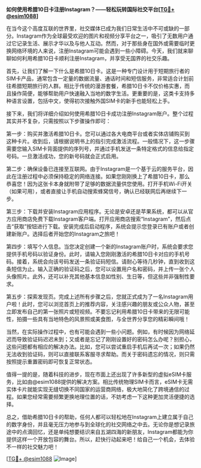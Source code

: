 **如何使用希腊10日卡注册Instagram？——轻松玩转国际社交平台[[TG💪+ @esim1088](https://t.me/s/esim1088)]**

在当今这个高度互联的世界里，社交媒体已成为我们日常生活中不可或缺的一部分。Instagram作为全球最受欢迎的图片和视频分享平台之一，吸引了无数用户通过它记录生活、展示才华以及与他人互动。然而，对于那些身在国外或需要临时更换网络环境的人来说，注册Instagram可能会遇到一些小障碍。今天，我们就来聊聊如何利用希腊10日卡顺利注册Instagram，并享受无国界的社交乐趣。

首先，让我们了解一下什么是希腊10日卡。这是一种专门设计用于短期旅行者的SIM卡产品，通常包含一定量的数据流量、通话时间和短信服务，非常适合计划前往希腊短期旅行的人群。相比于传统的漫游套餐，希腊10日卡不仅价格实惠，而且操作简便，能够帮助用户快速融入当地的数字生活。更重要的是，这类卡支持多种语言设置，包括中文，使得初次接触外国SIM卡的新手也能轻松上手。

接下来，我们将详细介绍如何使用希腊10日卡成功注册Instagram账户。整个过程其实并不复杂，只需按照以下步骤操作即可：

第一步：购买并激活希腊10日卡。您可以通过各大电商平台或者实体店铺购买到这种卡片。收到后，请根据说明书上的指引完成激活流程。一般情况下，这一步骤需要您输入SIM卡背面提供的序列号，并通过手机发送一条特定格式的信息给指定号码。一旦激活成功，您的新号码就会正式启用。

第二步：确保设备已连接至互联网。由于Instagram是一个基于云的服务平台，因此在注册过程中必须保持稳定的网络连接。如果您刚刚换上了希腊10日卡，那么恭喜您！因为这张卡本身就附带了足够的数据流量供您使用。打开手机Wi-Fi开关（如果可用），或者直接让手机自动搜索蜂窝信号，确认已经联网后再继续下一步。

第三步：下载并安装Instagram应用程序。无论是安卓还是苹果系统，都可以从官方应用商店免费下载Instagram客户端。打开应用商店搜索“Instagram”，然后点击“获取”按钮进行下载。安装完成后启动程序，系统会提示您登录已有账户或者创建新账户。选择后者开始您的Instagram之旅吧！

第四步：填写个人信息。当您决定创建一个新的Instagram账户时，系统会要求您提供手机号码以验证身份。此时，请输入您刚刚激活的希腊10日卡对应的手机号码。接着，系统会向该号码发送一条验证码短信。请耐心等待几秒钟，直到收到这条短信为止。输入正确的验证码之后，您可以设置用户名和密码，并上传一张个人头像照片。此外，还可以补充其他基本信息如性别、生日等，但这些并非强制性要求。

第五步：探索发现页。完成上述所有步骤之后，您就正式成为了一名Instagram用户啦！此时，您可以浏览首页上的推荐内容，关注感兴趣的朋友或公众人物，甚至立即发布自己的第一张照片或短视频。不要忘记利用希腊10日卡带来的无限可能性，拍摄一些具有当地特色的风景照或美食图，与全世界分享您的精彩瞬间哦！

当然，在实际操作过程中，也有可能会遇到一些小问题。例如，有时候因为网络延迟而导致验证码迟迟未到；又或者是忘记了刚刚设置好的密码怎么办呢？别担心，这些问题都有相应的解决办法。比如，您可以尝试重启手机后再试一次；如果仍然无法收到验证码，则可以直接联系客服寻求帮助。而关于密码遗忘的情况，则只需按照提示重置密码即可恢复正常状态。

值得一提的是，随着科技的进步，现在市面上还出现了许多新型的虚拟eSIM卡服务，比如由@esim1088提供的解决方案。相比传统物理SIM卡而言，eSIM卡无需实体卡片就能实现无缝切换不同国家的运营商网络，极大地简化了跨境通信的过程。如果您经常需要频繁更换地理位置的话，不妨考虑一下这种更加灵活便捷的选择。

总之，借助希腊10日卡的帮助，任何人都可以轻松地在Instagram上建立属于自己的数字身份，并且毫无压力地参与到全球化的社交网络之中去。无论你是想记录旅途中的点滴回忆，还是单纯想要结识来自五湖四海的新朋友，Instagram都能为你提供这样一个开放包容的舞台。所以，赶快行动起来吧！给自己一个机会，去体验不一样的社交魅力吧！

[[TG💪+ @esim1088](https://t.me/s/esim1088) ![Image](https://i.postimg.cc/4NQfJmqS/Snipaste-2025-05-13-00-14-12.png)]